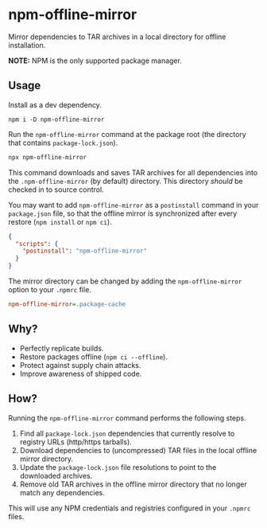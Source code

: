 # npm-offline-mirror

Mirror dependencies to TAR archives in a local directory for offline installation.

**NOTE:** NPM is the only supported package manager.

## Usage

Install as a dev dependency.

```
npm i -D npm-offline-mirror
```

Run the `npm-offline-mirror` command at the package root (the directory that contains `package-lock.json`).

```sh
npx npm-offline-mirror
```

This command downloads and saves TAR archives for all dependencies into the `.npm-offline-mirror` (by default) directory. This directory _should_ be checked in to source control.

You may want to add `npm-offline-mirror` as a `postinstall` command in your `package.json` file, so that the offline mirror is synchronized after every restore (`npm install` or `npm ci`).

```json
{
  "scripts": {
    "postinstall": "npm-offline-mirror"
  }
}
```

The mirror directory can be changed by adding the `npm-offline-mirror` option to your `.npmrc` file.

```ini
npm-offline-mirror=.package-cache
```

## Why?

- Perfectly replicate builds.
- Restore packages offline (`npm ci --offline`).
- Protect against supply chain attacks.
- Improve awareness of shipped code.

## How?

Running the `npm-offline-mirror` command performs the following steps.

1. Find all `package-lock.json` dependencies that currently resolve to registry URLs (http/https tarballs).
2. Download dependencies to (uncompressed) TAR files in the local offline mirror directory.
3. Update the `package-lock.json` file resolutions to point to the downloaded archives.
4. Remove old TAR archives in the offline mirror directory that no longer match any dependencies.

This will use any NPM credentials and registries configured in your `.npmrc` files.
